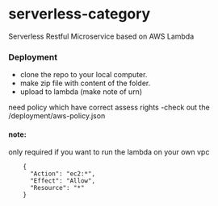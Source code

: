 # serverless-category
Serverless Restful Microservice based on AWS Lambda

### Deployment
- clone the repo to your local computer.
- make zip file with content of the folder.
- upload to lambda (make note of urn)

need policy  which have correct assess rights
-check out the /deployment/aws-policy.json
#### note:
only required if you want to run the lambda on your own vpc
```
    {
      "Action": "ec2:*",
      "Effect": "Allow",
      "Resource": "*"
    }
 ```
